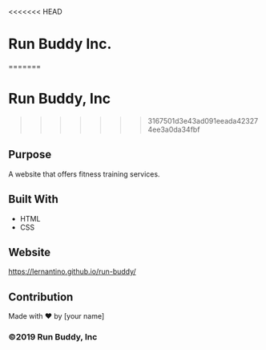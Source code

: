 <<<<<<< HEAD
# Run Buddy Inc.
=======
# Run Buddy, Inc
>>>>>>> 3167501d3e43ad091eeada423274ee3a0da34fbf

## Purpose
A website that offers fitness training services. 

## Built With
* HTML
* CSS

## Website
https://lernantino.github.io/run-buddy/

## Contribution
Made with ❤️ by [your name]

### ©️2019 Run Buddy, Inc 
